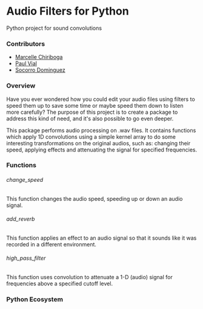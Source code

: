 # Audio Filters for Python

Python project for sound convolutions

### Contributors

- [Marcelle Chiriboga](https://github.com/mchiriboga)
- [Paul Vial](https://github.com/Pall-v)
- [Socorro Dominguez](https://github.com/sedv8808)

### Overview

Have you ever wondered how you could edit your audio files using filters to speed them up to save some time or maybe speed them down to listen more carefully? The purpose of this project is to create a package to address this kind of need, and it's also possible to go even deeper.

This package performs audio processing on .wav files. It contains functions which apply 1D convolutions using a simple kernel array to do some interesting transformations on the original audios, such as: changing their speed, applying effects and attenuating the signal for specified frequencies.

### Functions

###### change_speed
This function changes the audio speed, speeding up or down an audio signal.

###### add_reverb
This function applies an effect to an audio signal so that it sounds like it was recorded in a different environment.

###### high_pass_filter
This function uses convolution to attenuate a 1-D (audio) signal for frequencies above a specified cutoff level.

### Python Ecosystem
